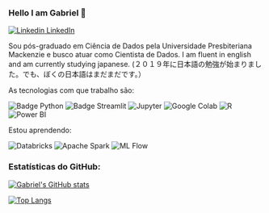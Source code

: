 ### Hello I am Gabriel 👋 

[![Linkedin](https://i.stack.imgur.com/gVE0j.png) LinkedIn](https://www.linkedin.com/in/gabrielsebastiao)
&nbsp;

Sou pós-graduado em Ciência de Dados pela Universidade Presbiteriana Mackenzie e busco atuar como Cientista de Dados.
I am fluent in english and am currently studying japanese.
(２０１９年に日本語の勉強が始まりました。でも、ぼくの日本語はまだまだです。）

As tecnologias com que trabalho são: 

![Badge Python](https://img.shields.io/badge/-Python-black?style=flat-square&logo=Python&logoColor=yellow)
![Badge Streamlit](https://img.shields.io/badge/-Streamlit-black?style=flat-square&logo=Streamlit&logoColor=#FF4B4B)
![Jupyter](https://img.shields.io/badge/-Jupyter-black?style=flat-square&logo=Jupyter&logoColor=orange)
![Google Colab](https://img.shields.io/badge/-Google_Colab-black?style=flat-square&logo=Google+Colab&logoColor=orange)
![R](https://img.shields.io/badge/R-black?style=flat-square&logo=R&logoColor=276DC3)
![Power BI](https://img.shields.io/badge/PowerBI-black?style=flat-square&logo=Power-BI&logoColor=F2C811)

Estou aprendendo: 

![Databricks](https://img.shields.io/badge/Databricks-black?style=flat-square&logo=databricks&logoColor=FF3621)
![Apache Spark](https://img.shields.io/badge/ApacheSpark-black?style=flat-square&logo=apachespark&logoColor=E25A1C)
![ML Flow](https://img.shields.io/static/v1?style=flat-square&message=MLflow&color=0194E2&logo=MLflow&logoColor=FFFFFF&label=)

### Estatísticas do GitHub:

[![Gabriel's GitHub stats](https://github-readme-stats.vercel.app/api?username=gabedewitt&show_icons=true&theme=tokyonight)](https://github.com/anuraghazra/github-readme-stats)

[![Top Langs](https://github-readme-stats.vercel.app/api/top-langs/?username=gabedewitt&hide=html,css&theme=algolia&count_private=true&show_icons=true&layout=compact)](https://github.com/anuraghazra/github-readme-stats)
<!--
**gabedewitt/gabedewitt** is a ✨ _special_ ✨ repository because its `README.md` (this file) appears on your GitHub profile.

Here are some ideas to get you started:

- 🔭 I’m currently working on ...
- 🤔 I’m looking for help with ...
- 📫 How to reach me: ...
- 😄 Pronouns: ...
- ⚡ Fun fact: ...
-->
